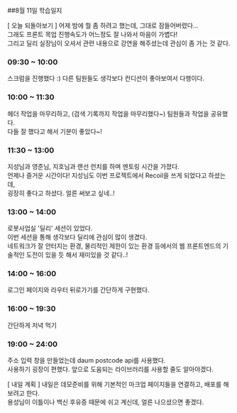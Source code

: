 ##8월 11일 학습일지

[ 오늘 되돌아보기 ]
어제 밤에 뭘 좀 하려고 했는데, 그대로 잠들어버렸다...  
그래도 프론트 목업 진행속도가 어느정도 잘 나와서 마음이 가볍다!  
그리고 딜리 실장님이 오셔서 관련 내용으로 강연을 해주셨는데 관심이 좀 가는 것 같다.

### **09:30 ~ 10:00**

스크럼을 진행했다 :) 다른 팀원들도 생각보다 컨디션이 좋아보여서 다행이다.

### **10:00 ~ 11:30**

헤더 작업을 마무리하고, (검색 기록까지 작업을 마무리했다~) 팀원들과 작업을 공유했다.  
다들 잘 했다고 해서 기분이 좋았다~!

### **11:30 ~ 13:00**

지성님과 영준님, 지호님과 랜선 런치를 하며 멘토링 시간을 가졌다.  
언제나 즐거운 시간이다! 지성님도 이번 프로젝트에서 Recoil을 쓰게 되었다고 하셨는데,  
굉장히 좋다고 하셨다. 얼른 써보고 싶네..!

### **13:00 ~ 14:00**

로봇사업실 '딜리' 세션이 있었다.  
이번 세션을 통해 생각보다 딜리에 관심이 많이 생겼다.  
네트워크가 잘 안터지는 환경, 물리적인 제한이 있는 환경 등에서의 웹 프론트엔드의 기술적인 도전이 있을 듯 해서 재미있을 것 같다..!

### **14:00 ~ 16:00**

로그인 페이지와 라우터 뒤로가기를 간단하게 구현했다.

### **16:00 ~ 19:30**

간단하게 저녁 먹기

### **19:00 ~ 24:00**

주소 입력 창을 만들었는데 daum postcode api를 사용했다.  
사용하기 굉장이 편했다. 앞으로 도움되는 라이브러리를 사용할 줄도 알아야겠다.

[ 내일 계획 ]
내일은 데모준비를 위해 기본적인 마크업 페이지들을 연결하고, 배포를 해보려고 한다.  
용성님이 이틀이나 백신 후유증 때문에 쉬고 계신데, 얼른 나으셨으면 좋겠다.
